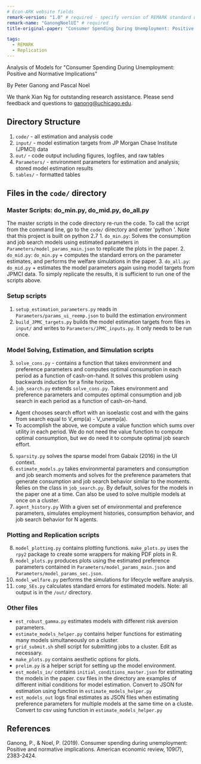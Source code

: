 ```yaml
---
# Econ-ARK website fields
remark-version: "1.0" # required - specify version of REMARK standard used
remark-name: "GanongNoelUI" # required
title-original-paper: "Consumer Spending During Unemployment: Positive and Normative Implications" # optional

tags:
  - REMARK
  - Replication
---
```


  Analysis of Models for "Consumer Spending During Unemployment: Positive and Normative Implications"

By Peter Ganong and Pascal Noel

We thank Xian Ng for outstanding research assistance. Please send feedback and questions to ganong@uchicago.edu.

## Directory Structure
 1. `code/` - all estimation and analysis code
 2. `input/` -  model estimation targets from JP Morgan Chase Institute (JPMCI) data
 3. `out/` - code output including figures, logfiles, and raw tables
 4. `Parameters/` - environment parameters for estimation and analysis; stored model estimation results
 5. `tables/` - formatted tables

## Files in the `code/` directory

### Master Scripts: do_min.py, do_mid.py, do_all.py
The master scripts in the code directory re-run the code. To call the script from the command line, go to the `code/` directory and enter 'python <filename>'. Note that this project is built on python 2.7
	1. `do_min.py`: Solves the consumption and job search models using estimated parameters in `Parameters/model_params_main.json` to replicate the plots in the paper.
	2. `do_mid.py`: `do_min.py` + computes the standard errors on the parameter estimates, and performs the welfare simulations in the paper.
	3. `do_all.py`: `do_mid.py` + estimates the model parameters again using model targets from JPMCI data.
To simply replicate the results, it is sufficient to run one of the scripts above.


### Setup scripts
 1. `setup_estimation_parameters.py` reads in `Parameters/params_ui_reemp.json` to build the estimation environment
 2.  `build_JPMC_targets.py` builds the model estimation targets from files in `input/` and writes to `Parameters/JPMC_inputs.py`. It only needs to be run once.

### Model Solving, Estimation, and Simulation scripts
 3. `solve_cons.py` - contains a function that takes environment and preference parameters and computes optimal consumption in each period as a function of cash-on-hand. It solves this problem using backwards induction for a finite horizon.
 4. `job_search.py` extends `solve_cons.py`. Takes environment and preference parameters and computes optimal consumption and job search in each period as a function of cash-on-hand.
 * Agent chooses search effort with an isoelastic cost and with the gains from search equal to V_emp(a) - V_unemp(a).
 * To accomplish the above, we compute a value function which sums over utility in each period. We do not need the value function to compute optimal consumption, but we do need it to compute optimal job search effort.
 5. `sparsity.py` solves the sparse model from Gabaix (2016) in the UI context.
 6. `estimate_models.py` takes environmental parameters and consumption and job search moments and solves for the preference parameters that generate consumption and job search behavior similar to the moments. Relies on the class in  `job_search.py`. By default, solves for the models in the paper one at a time. Can also be used to solve multiple models at once on a cluster.
 7. `agent_history.py` With a given set of environmental and preference parameters, simulates employment histories, consumption behavior, and job search behavior for N agents.

### Plotting and Replication scripts
 8. `model_plotting.py` contains plotting functions. `make_plots.py` uses the `rpy2` package to create some wrappers for making PDF plots in R.
 9. `model_plots.py` produces plots using the estimated preference parameters contained in `Parameters/model_params_main.json` and `Parameters/model_params_sec.json`.
 10. `model_welfare.py` performs the simulations for lifecycle welfare analysis.
 11. `comp_SEs.py` calculates standard errors for estimated models.
 Note: all output is in the `/out/` directory.

### Other files
 * `est_robust_gamma.py` estimates models with different risk aversion parameters.
 * `estimate_models_helper.py` contains helper functions for estimating many models simultaneously on a cluster.
 * `grid_submit.sh` shell script for submitting jobs to a cluster. Edit as necessary.
 * `make_plots.py` contains aesthetic options for plots.
 * `prelim.py` is a helper script for setting up the model environment.
 * `est_models_in/` contains `initial_conditions_master.json` for estimating the models in the paper. csv files in the directory are examples of different initial conditions for model estimation. Convert to JSON for estimation using function in `estimate_models_helper.py`
* `est_models_out` logs final estimates as JSON files when estimating preference parameters for multiple models at the same time on a cluste. Convert to csv using function in `estimate_models_helper.py`

## References

Ganong, P., & Noel, P. (2019). Consumer spending during unemployment: Positive and normative implications. American economic review, 109(7), 2383-2424.

